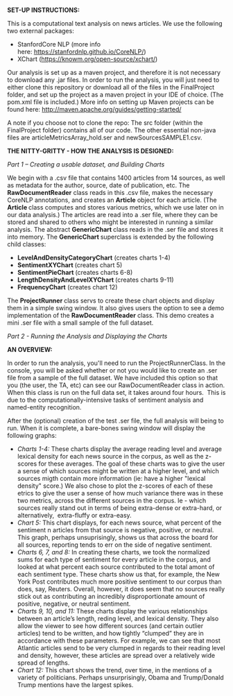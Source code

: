 <p><strong>SET-UP INSTRUCTIONS:</strong></p>
<p>This is a computational text analysis on news articles. We use the following two external packages:</p>
<ul>
<li>StanfordCore NLP (more info here:&nbsp;<a href="https://stanfordnlp.github.io/CoreNLP/">https://stanfordnlp.github.io/CoreNLP/</a>)</li>
<li>XChart (<a href="https://knowm.org/open-source/xchart/">https://knowm.org/open-source/xchart/</a>)</li>
</ul>
<p>Our analysis is set up as a maven project, and therefore it is not necessary to download any .jar files. In order to run the analysis, you will just need to either clone this repository or download all of the files in the FinalProject folder, and set up the project as a maven project in your IDE of choice. (The pom.xml file is included.) More info on setting up Maven projects can be found here:&nbsp;<a href="https://knowm.org/open-source/xchart/">http://maven.apache.org/guides/getting-started/</a>&nbsp;</p>
<p>A note if you choose not to clone the repo: The src folder (within the FinalProject folder) contains all of our code. The other essential non-java files are articleMetricsArray_hold.ser and newSourcesSAMPLE1.csv.</p>
<p><strong>THE NITTY-GRITTY - HOW THE ANALYSIS IS DESIGNED:</strong></p>
<p><em>Part 1 &ndash; Creating a usable dataset, and Building Charts</em></p>
<p>We begin with a .csv file that contains 1400 articles from 14 sources, as well as metadata for the author, source, date of publication, etc. The<strong> RawDocumentReader</strong> class reads in this .csv file, makes the necessary CoreNLP annotations, and creates an <strong>Article</strong> object for each article. (The <strong>Article </strong>class computes and stores various metrics, which we use later on in our data analysis.) The articles are read into a .ser file, where they can be stored and shared to others who might be interested in running a similar analysis. The abstract <strong>GenericChart </strong>class reads in the .ser file and stores it into memory. The <strong>GenericChart </strong>superclass is extended by the following child classes:</p>
<ul>
<li><strong>LevelAndDensityCategoryChart</strong> (creates charts 1-4)</li>
<li><strong>SentimentXYChart </strong>(creates chart 5)</li>
<li><strong>SentimentPieChart </strong>(creates charts 6-8)</li>
<li><strong>LengthDensityAndLevelXYChart </strong>(creates charts 9-11)</li>
<li><strong>FrequencyChart</strong> (creates chart 12)</li>
</ul>
<p>The <strong>ProjectRunner </strong>class servs to create these chart objects and display them in a simple swing window. It also gives users the option to see a demo implementation of the <strong>RawDocumentReader</strong> class. This demo creates a mini .ser file with a small sample of the full dataset. &nbsp;<br /> </p>
<p><em>Part 2 - Running the Analysis and Displaying the Charts</em></p>
<p><strong>AN OVERVIEW:</strong></p>
<p>In order to run the analysis, you'll need to run the&nbsp;ProjectRunnerClass. In the console, you will be asked whether or not you would like to create an .ser file from a sample of the full dataset. We have included this option so that you (the user, the TA, etc) can see our&nbsp;RawDocumentReader&nbsp;class in action. When this class is run on the full data set, it takes around four hours.&nbsp; This is due to the computationally-intensive tasks of sentiment analysis and named-entity recognition.&nbsp;</p>
<p>After the (optional) creation of the test .ser file, the full analysis will being to run. When it is complete, a bare-bones swing window will display the following graphs:</p>
<ul>
<li><em>Charts 1-4:</em>&nbsp;These charts display the average reading level and average lexical density for each news source in the corpus, as well as the z-scores for these averages. The goal of these charts was to give the user a sense of which sources might be written at a higher level, and which sources migth contain more information (ie: have a higher "lexical density" score.) We also chose to plot the z-scores of each of these etrics to give the user a sense of how much variance there was in these two metrics, across the different sources in the corpus. Ie - which sources really stand out in terms of being extra-dense or extra-hard, or alternatively,&nbsp; extra-fluffy or extra-easy.&nbsp;</li>
<li><em>Chart 5:</em>&nbsp;This chart displays, for each news source, what percent of the sentiment n articles from that source is negative, positive, or neutral. This graph, perhaps unsuprisingly, shows us that across the board for all sources, reporting tends to err on the side of negative sentiment.</li>
<li><em>Charts 6, 7, and 8:</em>&nbsp;In creating these charts, we took the normalized sums for each type of sentiment for every article in the corpus, and looked at what percent each source contributed to the total amont of each sentiment type. These charts show us that, for example, the New York Post contributes much more positive sentiment to our corpus than does, say, Reuters. Overall, however, it does seem that no sources really stick out as contributing an incredibly disproportionate amount of positive, negative, or neutral sentiment.</li>
<li><em>Charts 9, 10, and 11: </em>These charts display the various relationships between an article&rsquo;s length, reding level, and lexical density. They also allow the viewer to see how different sources (and certain outlier articles) tend to be written, and how tightly &ldquo;clumped&rdquo; they are in accordance with these parameters. For example, we can see that most Atlantic articles send to be very clumped in regards to their reading level and density, however, these articles are spread over a relatively wide spread of lengths.</li>
<li><em>Chart 12: </em>This chart shows the trend, over time, in the mentions of a variety of politicians. Perhaps unsurprisingly, Obama and Trump/Donald Trump mentions have the largest spikes.</li>
</ul>
